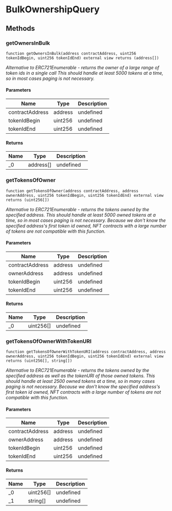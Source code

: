 # BulkOwnershipQuery









## Methods

### getOwnersInBulk

```solidity
function getOwnersInBulk(address contractAddress, uint256 tokenIdBegin, uint256 tokenIdEnd) external view returns (address[])
```



*Alternative to ERC721Enumerable - returns the owner of a large range of token ids in a single call This should handle at least 5000 tokens at a time, so in most cases paging is not necessary.*

#### Parameters

| Name | Type | Description |
|---|---|---|
| contractAddress | address | undefined |
| tokenIdBegin | uint256 | undefined |
| tokenIdEnd | uint256 | undefined |

#### Returns

| Name | Type | Description |
|---|---|---|
| _0 | address[] | undefined |

### getTokensOfOwner

```solidity
function getTokensOfOwner(address contractAddress, address ownerAddress, uint256 tokenIdBegin, uint256 tokenIdEnd) external view returns (uint256[])
```



*Alternative to ERC721Enumerable - returns the tokens owned by the specified address. This should handle at least 5000 owned tokens at a time, so in most cases paging is not necessary. Because we don&#39;t know the specified address&#39;s first token id owned, NFT contracts with a large number of tokens are not compatible with this function.*

#### Parameters

| Name | Type | Description |
|---|---|---|
| contractAddress | address | undefined |
| ownerAddress | address | undefined |
| tokenIdBegin | uint256 | undefined |
| tokenIdEnd | uint256 | undefined |

#### Returns

| Name | Type | Description |
|---|---|---|
| _0 | uint256[] | undefined |

### getTokensOfOwnerWithTokenURI

```solidity
function getTokensOfOwnerWithTokenURI(address contractAddress, address ownerAddress, uint256 tokenIdBegin, uint256 tokenIdEnd) external view returns (uint256[], string[])
```



*Alternative to ERC721Enumerable - returns the tokens owned by the specified address as well as the tokenURI of those owned tokens. This should handle at least 2500 owned tokens at a time, so in many cases paging is not necessary. Because we don&#39;t know the specified address&#39;s first token id owned, NFT contracts with a large number of tokens are not compatible with this function.*

#### Parameters

| Name | Type | Description |
|---|---|---|
| contractAddress | address | undefined |
| ownerAddress | address | undefined |
| tokenIdBegin | uint256 | undefined |
| tokenIdEnd | uint256 | undefined |

#### Returns

| Name | Type | Description |
|---|---|---|
| _0 | uint256[] | undefined |
| _1 | string[] | undefined |




